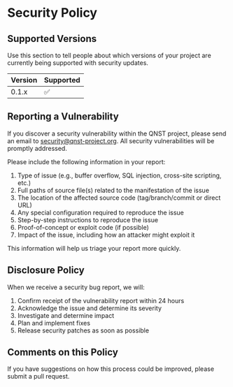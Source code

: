 # Security Policy

## Supported Versions

Use this section to tell people about which versions of your project are currently being supported with security updates.

| Version | Supported          |
| ------- | ------------------ |
| 0.1.x   | :white_check_mark: |

## Reporting a Vulnerability

If you discover a security vulnerability within the QNST project, please send an email to security@qnst-project.org. All security vulnerabilities will be promptly addressed.

Please include the following information in your report:

1. Type of issue (e.g., buffer overflow, SQL injection, cross-site scripting, etc.)
2. Full paths of source file(s) related to the manifestation of the issue
3. The location of the affected source code (tag/branch/commit or direct URL)
4. Any special configuration required to reproduce the issue
5. Step-by-step instructions to reproduce the issue
6. Proof-of-concept or exploit code (if possible)
7. Impact of the issue, including how an attacker might exploit it

This information will help us triage your report more quickly.

## Disclosure Policy

When we receive a security bug report, we will:

1. Confirm receipt of the vulnerability report within 24 hours
2. Acknowledge the issue and determine its severity
3. Investigate and determine impact
4. Plan and implement fixes
5. Release security patches as soon as possible

## Comments on this Policy

If you have suggestions on how this process could be improved, please submit a pull request.
